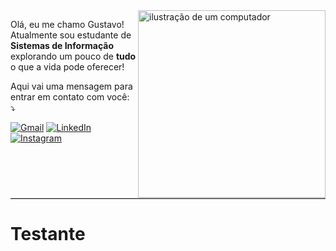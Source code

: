 <img src="https://raw.githubusercontent.com/MicaelliMedeiros/micaellimedeiros/master/image/computer-illustration.png" alt="ilustração de um computador" min-width="300px" max-width="300px" width="300px" align="right">

<p align="left"> 
  Olá, eu me chamo Gustavo!
  Atualmente sou estudante de <Strong>Sistemas de Informação</Strong> explorando um pouco de <Strong>tudo</Strong> o que a vida pode oferecer!
</p>

<p align="left">
 Aqui vai uma mensagem para entrar em contato com você: ⤵️
</p>

<p align="left">
  <a href="mailto:gustavohrodrigues78@gmail.com" title="Gmail">
  <img src="https://img.shields.io/badge/-Gmail-FF0000?style=flat-square&labelColor=FF0000&logo=gmail&logoColor=white&link=mailto:gustavohrodrigues78@gmail.com" alt="Gmail"/></a>
  <a href="https://www.linkedin.com/in/gustavo-henrique-rodrigues-8253b5240/" title="LinkedIn">
  <img src="https://img.shields.io/badge/-Linkedin-0e76a8?style=flat-square&logo=Linkedin&logoColor=white&link=https://www.linkedin.com/in/gustavo-henrique-rodrigues-8253b5240/" alt="LinkedIn"/></a>
  <a href="https://www.instagram.com/gustavoo_hrodrigues/" title="Instagram">
  <img src="https://img.shields.io/badge/-Instagram-DF0174?style=flat-square&labelColor=DF0174&logo=instagram&logoColor=white&link=https://www.instagram.com/gustavoo_hrodrigues/" alt="Instagram"/></a>
</p>


<hr style="clear: both; border: none; border-top: 1px solid #ccc; margin-top: 20px;">

<h1>Testante</h1>
